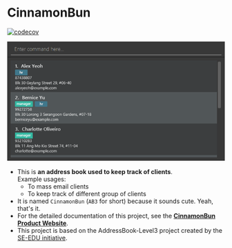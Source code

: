 # CinnamonBun

[![codecov](https://codecov.io/gh/AY2122S2-CS2103T-W09-2/tp/branch/master/graph/badge.svg?token=UJX2NES4W7)](https://codecov.io/gh/AY2122S2-CS2103T-W09-2/tp)

![Ui](docs/images/Ui.png)

* This is **an address book used to keep track of clients**.<br>
  Example usages:
  * To mass email clients
  * To keep track of different group of clients
* It is named `CinnamonBun` (`AB3` for short) because it sounds cute. Yeah, that's it.
* For the detailed documentation of this project, see the **[CinnamonBun Product Website](https://ay2122s2-cs2103t-w09-2.github.io/tp/)**.
* This project is based on the AddressBook-Level3 project created by the [SE-EDU initiative](https://se-education.org).
